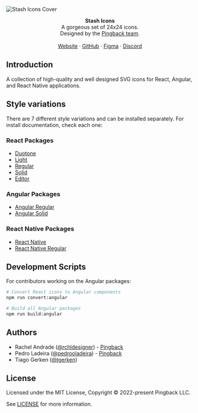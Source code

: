 ![Stash Icons Cover](https://res.cloudinary.com/pingback/image/upload/v1667487739/stash-assets/stash-icons-cover_ay28jg.png)

<div align="center"><strong>Stash Icons</strong></div>
<div align="center">A gorgeous set of 24x24 icons.<br />Designed by the <a href="https://pingback.com">Pingback team</a>.</div>
<br />
<div align="center">
<a href="https://icons.stash-ui.com">Website</a> 
<span> · </span>
<a href="https://github.com/stash-ui/icons">GitHub</a> 
<span> · </span>
<a href="https://www.figma.com/file/X5DiJzGRQXCyEfBqocT235/%5BPb%5D-Icons-1.0-%E2%9C%85?node-id=0%3A1">Figma</a>
<span> · </span>
<a href="https://stash-ui.com/discord">Discord</a>
</div>

## Introduction

A collection of high-quality and well designed SVG icons for React, Angular, and React Native applications.

## Style variations

There are 7 different style variations and can be installed separately.
For install documentation, check each one:

### React Packages
- [Duotone](https://github.com/stash-ui/icons/tree/master/packages/duotone)
- [Light](https://github.com/stash-ui/icons/tree/master/packages/light)
- [Regular](https://github.com/stash-ui/icons/tree/master/packages/regular)
- [Solid](https://github.com/stash-ui/icons/tree/master/packages/solid)
- [Editor](https://github.com/stash-ui/icons/tree/master/packages/editor)

### Angular Packages
- [Angular Regular](https://github.com/stash-ui/icons/tree/master/packages/angular-regular)
- [Angular Solid](https://github.com/stash-ui/icons/tree/master/packages/angular-solid)

### React Native Packages
- [React Native](https://github.com/stash-ui/icons/tree/master/packages/react-native)
- [React Native Regular](https://github.com/stash-ui/icons/tree/master/packages/react-native-regular)

## Development Scripts

For contributors working on the Angular packages:

```bash
# Convert React icons to Angular components
npm run convert:angular

# Build all Angular packages
npm run build:angular
```

## Authors

- Rachel Andrade ([@rchldesigner](https://twitter.com/rchldesigner)) - [Pingback](https://pingback.com)
- Pedro Ladeira ([@pedrooladeira](https://twitter.com/pedrooladeira)) - [Pingback](https://pingback.com)
- Tiago Gerken ([@tgerken](https://twitter.com/tgerken))

## License

Licensed under the MIT License, Copyright © 2022-present Pingback LLC.

See [LICENSE](./LICENSE) for more information.